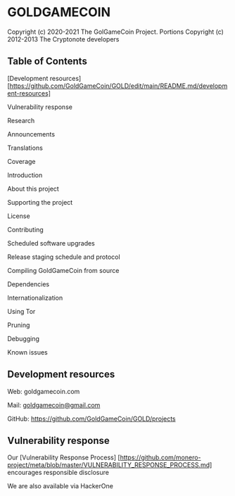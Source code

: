 # GOLDGAMECOIN

Copyright (c) 2020-2021 The GolGameCoin Project.
Portions Copyright (c) 2012-2013 The Cryptonote developers


Table of Contents
 -------------------------------------------------------------------------------------------
 
 [Development resources] [https://github.com/GoldGameCoin/GOLD/edit/main/README.md/development-resources]
 
 Vulnerability response
 
 Research
 
 Announcements
 
 Translations
 
 Coverage
 
 Introduction
 
 About this project
 
 Supporting the project
 
 License
 
 Contributing
 
 Scheduled software upgrades
 
 Release staging schedule and protocol
 
 Compiling GoldGameCoin from source
 
 Dependencies
 
 Internationalization
 
 Using Tor
 
 Pruning
 
 Debugging
 
 Known issues

Development resources
--------------------------------------------------------------------------------------------------------------------

Web: goldgamecoin.com

Mail: goldgamecoin@gmail.com

GitHub: https://github.com/GoldGameCoin/GOLD/projects

Vulnerability response
-------------------------------------------------------------------------------------------------------------------

Our  [Vulnerability Response Process] [https://github.com/monero-project/meta/blob/master/VULNERABILITY_RESPONSE_PROCESS.md] encourages responsible disclosure

We are also available via HackerOne


